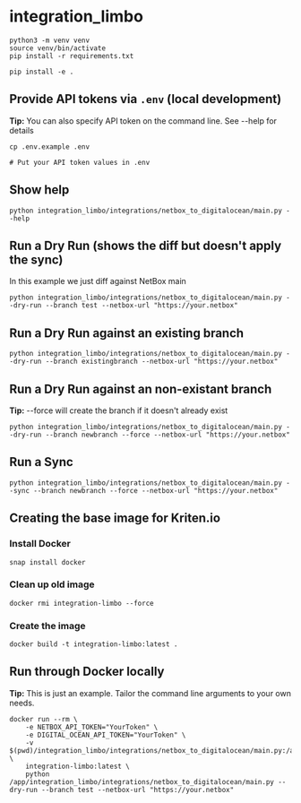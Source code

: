 # integration_limbo
```
python3 -m venv venv
source venv/bin/activate
pip install -r requirements.txt

pip install -e .
```

## Provide API tokens via `.env` (local development)
**Tip:** You can also specify API token on the command line. See --help for details

```
cp .env.example .env

# Put your API token values in .env
```

## Show help

```
python integration_limbo/integrations/netbox_to_digitalocean/main.py --help
```

## Run a Dry Run (shows the diff but doesn't apply the sync)

In this example we just diff against NetBox main

```
python integration_limbo/integrations/netbox_to_digitalocean/main.py --dry-run --branch test --netbox-url "https://your.netbox"
```

## Run a Dry Run against an existing branch

```
python integration_limbo/integrations/netbox_to_digitalocean/main.py --dry-run --branch existingbranch --netbox-url "https://your.netbox"
```

## Run a Dry Run against an non-existant branch
**Tip:** --force will create the branch if it doesn't already exist

```
python integration_limbo/integrations/netbox_to_digitalocean/main.py --dry-run --branch newbranch --force --netbox-url "https://your.netbox"
```

## Run a Sync

```
python integration_limbo/integrations/netbox_to_digitalocean/main.py --sync --branch newbranch --force --netbox-url "https://your.netbox"
```

## Creating the base image for Kriten.io

### Install Docker

```
snap install docker
```

### Clean up old image

```
docker rmi integration-limbo --force
```

### Create the image
```
docker build -t integration-limbo:latest .
```

## Run through Docker locally
**Tip:** This is just an example. Tailor the command line arguments to your own needs.

```
docker run --rm \
    -e NETBOX_API_TOKEN="YourToken" \
    -e DIGITAL_OCEAN_API_TOKEN="YourToken" \
    -v $(pwd)/integration_limbo/integrations/netbox_to_digitalocean/main.py:/app/integration_limbo/integrations/netbox_to_digitalocean/main.py \
    integration-limbo:latest \
    python /app/integration_limbo/integrations/netbox_to_digitalocean/main.py --dry-run --branch test --netbox-url "https://your.netbox"
```